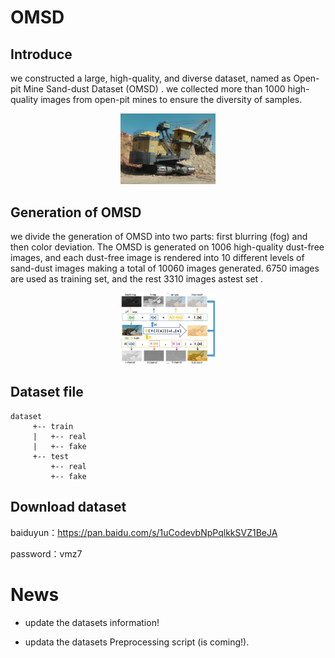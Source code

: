 # OMSD

## Introduce
we constructed a large, high-quality, and diverse dataset, named as Open-pit Mine Sand-dust Dataset (OMSD) . we collected more than 1000 high-quality images from open-pit mines to ensure the diversity of samples.


<div align="center">
    <a href="./">
        <img src="./doc/images/image1.png" width="30%"/>
    </a>
</div>

## Generation of OMSD

we divide the generation of OMSD into two parts: first blurring (fog) and then color deviation. The OMSD is generated on 1006 high-quality dust-free images, and each dust-free image is rendered into 10 different levels of sand-dust images making a total of 10060 images generated. 6750 images are used as training set, and the rest 3310 images astest set .

<div align="center">
    <a href="./">
        <img src="./doc/images/image2.JPG" width="30%"/>
    </a>
</div>

## Dataset file

```
dataset
     +-- train
     |   +-- real
     |   +-- fake
     +-- test
         +-- real
         +-- fake

```

## Download dataset

baiduyun：https://pan.baidu.com/s/1uCodevbNpPqlkkSVZ1BeJA 

password：vmz7 

# News

- update the datasets information!

- updata the datasets Preprocessing script (is coming!).




